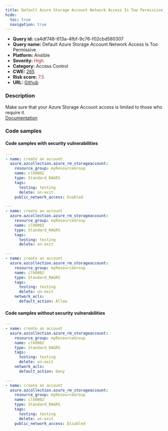 ```yaml
---
title: Default Azure Storage Account Network Access Is Too Permissive
hide:
  toc: true
  navigation: true
---
```


<style>
  .highlight .hll {
    background-color: #ff171742;
  }
  .md-content {
    max-width: 1100px;
    margin: 0 auto;
  }
</style>

-   **Query id:** ca4df748-613a-4fbf-9c76-f02cbd580307
-   **Query name:** Default Azure Storage Account Network Access Is Too Permissive
-   **Platform:** Ansible
-   **Severity:** <span style="color:#bb2124">High</span>
-   **Category:** Access Control
-   **CWE:** <a href="https://cwe.mitre.org/data/definitions/285.html" onclick="newWindowOpenerSafe(event, 'https://cwe.mitre.org/data/definitions/285.html')">285</a>
-   **Risk score:** <span style="color:#bb2124">7.5</span>
-   **URL:** [Github](https://github.com/Checkmarx/kics/tree/master/assets/queries/ansible/azure/default_azure_storage_account_network_access_is_too_permissive)

### Description
Make sure that your Azure Storage Account access is limited to those who require it.<br>
[Documentation](https://docs.ansible.com/ansible/latest/collections/azure/azcollection/azure_rm_storageaccount_module.html#parameter-public_network_access)

### Code samples
#### Code samples with security vulnerabilities
```yaml title="Positive test num. 1 - yaml file" hl_lines="3"
---
- name: create an account
  azure.azcollection.azure_rm_storageaccount:
    resource_group: myResourceGroup
    name: clh0002
    type: Standard_RAGRS
    tags:
      testing: testing
      delete: on-exit
    public_network_access: Enabled

```
```yaml title="Positive test num. 2 - yaml file" hl_lines="3"
---
- name: create an account
  azure.azcollection.azure_rm_storageaccount:
    resource_group: myResourceGroup
    name: clh0002
    type: Standard_RAGRS
    tags:
      testing: testing
      delete: on-exit

```
```yaml title="Positive test num. 3 - yaml file" hl_lines="3"
---
- name: create an account
  azure.azcollection.azure_rm_storageaccount:
    resource_group: myResourceGroup
    name: clh0002
    type: Standard_RAGRS
    tags:
      testing: testing
      delete: on-exit
    network_acls:
      default_action: Allow

```


#### Code samples without security vulnerabilities
```yaml title="Negative test num. 1 - yaml file"
---
- name: create an account
  azure.azcollection.azure_rm_storageaccount:
    resource_group: myResourceGroup
    name: clh0002
    type: Standard_RAGRS
    tags:
      testing: testing
      delete: on-exit
    network_acls:
      default_action: Deny

```
```yaml title="Negative test num. 2 - yaml file"
---
- name: create an account
  azure.azcollection.azure_rm_storageaccount:
    resource_group: myResourceGroup
    name: clh0002
    type: Standard_RAGRS
    tags:
      testing: testing
      delete: on-exit
    public_network_access: Disabled

```

